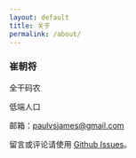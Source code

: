 ```yaml
---
layout: default
title: 关于
permalink: /about/
---
```


### 崔朝将

全干码农

低端人口

邮箱：[paulvsjames@gmail.com](mailto:paulvsjames@gmail.com) 

留言或评论请使用 [Github Issues](https://github.com/homeless2010/homeless2010.github.io/issues)。

